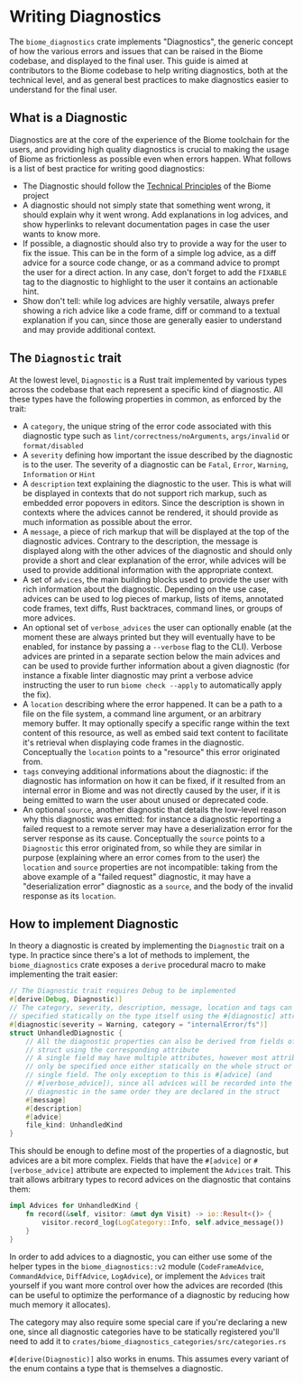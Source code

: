# Writing Diagnostics

The `biome_diagnostics` crate implements "Diagnostics", the generic concept of
how the various errors and issues that can be raised in the Biome codebase, and
displayed to the final user. This guide is aimed at contributors to the Biome
codebase to help writing diagnostics, both at the technical level, and as
general best practices to make diagnostics easier to understand for the final
user.

## What is a Diagnostic

Diagnostics are at the core of the experience of the Biome toolchain for the
users, and providing high quality diagnostics is crucial to making the usage of
Biome as frictionless as possible even when errors happen. What follows is a
list of best practice for writing good diagnostics:

-   The Diagnostic should follow the
    [Technical Principles](https://biomejs.dev/#technical) of the Biome project
-   A diagnostic should not simply state that something went wrong, it should
    explain why it went wrong. Add explanations in log advices, and show
    hyperlinks to relevant documentation pages in case the user wants to know
    more.
-   If possible, a diagnostic should also try to provide a way for the user to
    fix the issue. This can be in the form of a simple log advice, as a diff
    advice for a source code change, or as a command advice to prompt the user
    for a direct action. In any case, don't forget to add the `FIXABLE` tag to
    the diagnostic to highlight to the user it contains an actionable hint.
-   Show don't tell: while log advices are highly versatile, always prefer
    showing a rich advice like a code frame, diff or command to a textual
    explanation if you can, since those are generally easier to understand and
    may provide additional context.

## The `Diagnostic` trait

At the lowest level, `Diagnostic` is a Rust trait implemented by various types
across the codebase that each represent a specific kind of diagnostic. All these
types have the following properties in common, as enforced by the trait:

-   A `category`, the unique string of the error code associated with this
    diagnostic type such as `lint/correctness/noArguments`, `args/invalid` or
    `format/disabled`
-   A `severity` defining how important the issue described by the diagnostic is
    to the user. The severity of a diagnostic can be `Fatal`, `Error`,
    `Warning`, `Information` or `Hint`
-   A `description` text explaining the diagnostic to the user. This is what
    will be displayed in contexts that do not support rich markup, such as
    embedded error popovers in editors. Since the description is shown in
    contexts where the advices cannot be rendered, it should provide as much
    information as possible about the error.
-   A `message`, a piece of rich markup that will be displayed at the top of the
    diagnostic advices. Contrary to the description, the message is displayed
    along with the other advices of the diagnostic and should only provide a
    short and clear explanation of the error, while advices will be used to
    provide additional information with the appropriate context.
-   A set of `advices`, the main building blocks used to provide the user with
    rich information about the diagnostic. Depending on the use case, advices
    can be used to log pieces of markup, lists of items, annotated code frames,
    text diffs, Rust backtraces, command lines, or groups of more advices.
-   An optional set of `verbose_advices` the user can optionally enable (at the
    moment these are always printed but they will eventually have to be enabled,
    for instance by passing a `--verbose` flag to the CLI). Verbose advices are
    printed in a separate section below the main advices and can be used to
    provide further information about a given diagnostic (for instance a fixable
    linter diagnostic may print a verbose advice instructing the user to run
    `biome check --apply` to automatically apply the fix).
-   A `location` describing where the error happened. It can be a path to a file
    on the file system, a command line argument, or an arbitrary memory buffer.
    It may optionally specify a specific range within the text content of this
    resource, as well as embed said text content to facilitate it's retrieval
    when displaying code frames in the diagnostic. Conceptually the `location`
    points to a "resource" this error originated from.
-   `tags` conveying additional informations about the diagnostic: if the
    diagnostic has information on how it can be fixed, if it resulted from an
    internal error in Biome and was not directly caused by the user, if it is
    being emitted to warn the user about unused or deprecated code.
-   An optional `source`, another diagnostic that details the low-level reason
    why this diagnostic was emitted: for instance a diagnostic reporting a
    failed request to a remote server may have a deserialization error for the
    server response as its cause. Conceptually the `source` points to a
    `Diagnostic` this error originated from, so while they are similar in
    purpose (explaining where an error comes from to the user) the `location`
    and `source` properties are not incompatible: taking from the above example
    of a "failed request" diagnostic, it may have a "deserialization error"
    diagnostic as a `source`, and the body of the invalid response as its
    `location`.

## How to implement Diagnostic

In theory a diagnostic is created by implementing the `Diagnostic` trait on a
type. In practice since there's a lot of methods to implement, the
`biome_diagnostics` crate exposes a `derive` procedural macro to make
implementing the trait easier:

```rust
// The Diagnostic trait requires Debug to be implemented
#[derive(Debug, Diagnostic)]
// The category, severity, description, message, location and tags can be
// specified statically on the type itself using the #[diagnostic] attribute
#[diagnostic(severity = Warning, category = "internalError/fs")]
struct UnhandledDiagnostic {
    // All the diagnostic properties can also be derived from fields of the
    // struct using the corresponding attribute
    // A single field may have multiple attributes, however most attributes can
    // only be specified once either statically on the whole struct or on a
    // single field. The only exception to this is #[advice] (and
    // #[verbose_advice]), since all advices will be recorded into the
    // diagnostic in the same order they are declared in the struct
    #[message]
    #[description]
    #[advice]
    file_kind: UnhandledKind
}
```

This should be enough to define most of the properties of a diagnostic, but
advices are a bit more complex. Fields that have the `#[advice]` or
`#[verbose_advice]` attribute are expected to implement the `Advices` trait.
This trait allows arbitrary types to record advices on the diagnostic that
contains them:

```rust
impl Advices for UnhandledKind {
    fn record(&self, visitor: &mut dyn Visit) -> io::Result<()> {
        visitor.record_log(LogCategory::Info, self.advice_message())
    }
}
```

In order to add advices to a diagnostic, you can either use some of the helper
types in the `biome_diagnostics::v2` module (`CodeFrameAdvice`, `CommandAdvice`,
`DiffAdvice`, `LogAdvice`), or implement the `Advices` trait yourself if you
want more control over how the advices are recorded (this can be useful to
optimize the performance of a diagnostic by reducing how much memory it
allocates).

The category may also require some special care if you're declaring a new one,
since all diagnostic categories have to be statically registered you'll need to
add it to `crates/biome_diagnostics_categories/src/categories.rs`

`#[derive(Diagnostic)]` also works in enums. This assumes every variant of the
enum contains a type that is themselves a diagnostic.
